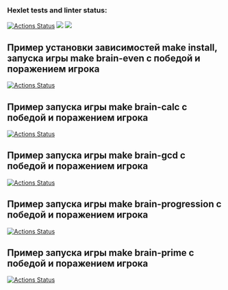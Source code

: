 ### Hexlet tests and linter status:
[![Actions Status](https://github.com/Mikhail325/php-project-45/workflows/hexlet-check/badge.svg)](https://github.com/Mikhail325/php-project-45/actions)
<a href="https://codeclimate.com/github/Mikhail325/php-project-45/maintainability"><img src="https://api.codeclimate.com/v1/badges/de20e2d18547dd216550/maintainability" /></a>
<a href="https://codeclimate.com/github/Mikhail325/php-project-45/test_coverage"><img src="https://api.codeclimate.com/v1/badges/de20e2d18547dd216550/test_coverage" /></a>

## Пример установки зависимостей make install, запуска игры make brain-even с победой и поражением игрока
[![Actions Status](https://asciinema.org/a/JYMovo1BJIXMEl7r6n29QTmgj)](https://asciinema.org/a/JYMovo1BJIXMEl7r6n29QTmgj)
## Пример запуска игры make brain-calc с победой и поражением игрока
[![Actions Status](https://asciinema.org/a/HCXK59l8vtcC7yb9EeMDZtB6D)](https://asciinema.org/a/HCXK59l8vtcC7yb9EeMDZtB6D)
## Пример запуска игры make brain-gcd с победой и поражением игрока
[![Actions Status](https://asciinema.org/a/SLPMwKHWx6TKRLWYSwzPga9Qg)](https://asciinema.org/a/SLPMwKHWx6TKRLWYSwzPga9Qg)
## Пример запуска игры make brain-progression с победой и поражением игрока
[![Actions Status](https://asciinema.org/a/dHVHiMf4ogxJodtpyxgfc5XwG)](https://asciinema.org/a/dHVHiMf4ogxJodtpyxgfc5XwG)
## Пример запуска игры make brain-prime с победой и поражением игрока
[![Actions Status](https://asciinema.org/a/cx3XWNGBb96wNrv6gNv4uOMiB)](https://asciinema.org/a/cx3XWNGBb96wNrv6gNv4uOMiB)